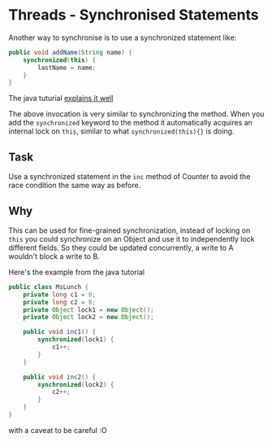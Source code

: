 # Threads - Synchronised Statements
Another way to synchronise is to use a synchronized statement like:

```java
public void addName(String name) {
    synchronized(this) {
        lastName = name;
    }
}
```
The java tuturial [explains it well](https://docs.oracle.com/javase/tutorial/essential/concurrency/locksync.html)

The above invocation is very similar to synchronizing the method. When you add the `synchronized` keyword to the method it automatically acquires an internal lock on `this`, similar to what `synchronized(this){}` is doing.

## Task

Use a synchronized statement in the `inc` method of Counter to avoid the race condition the same way as before.

## Why

This can be used for fine-grained synchronization, instead of locking on `this` you could synchronize on an Object and use it to independently lock different fields. So they could be updated concurrently, a write to A wouldn't block a write to B.

Here's the example from the java tutorial
```java
public class MsLunch {
    private long c1 = 0;
    private long c2 = 0;
    private Object lock1 = new Object();
    private Object lock2 = new Object();

    public void inc1() {
        synchronized(lock1) {
            c1++;
        }
    }

    public void inc2() {
        synchronized(lock2) {
            c2++;
        }
    }
}
```
with a caveat to be careful :O